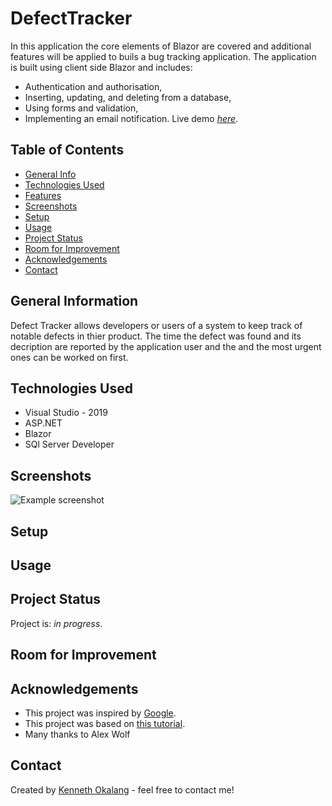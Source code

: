 # DefectTracker
In this  application the core elements of Blazor are covered and additional features will be applied to buils a bug tracking application.
The application is built using client side Blazor and includes:
- Authentication and authorisation, 
- Inserting, updating, and deleting from a database, 
- Using forms and validation,
- Implementing an email notification.
  Live demo [_here_](https://www.example.com). <!-- If you have the project hosted somewhere, include the link here. -->

## Table of Contents
* [General Info](#general-information)
* [Technologies Used](#technologies-used)
* [Features](#features)
* [Screenshots](#screenshots)
* [Setup](#setup)
* [Usage](#usage)
* [Project Status](#project-status)
* [Room for Improvement](#room-for-improvement)
* [Acknowledgements](#acknowledgements)
* [Contact](#contact)
<!-- * [License](#license) -->


## General Information
 Defect Tracker allows developers or users of a system to keep track of notable defects in thier product.
 The time the defect was found and its decription are reported by the application user and the and the most urgent ones can be worked on first. 



## Technologies Used
- Visual Studio - 2019
- ASP.NET 
- Blazor
- SQl Server Developer



## Screenshots
![Example screenshot](./img/screenshot.png)
<!-- If you have screenshots you'd like to share, include them here. -->


## Setup


## Usage
## Project Status
Project is: _in progress_.


## Room for Improvement



## Acknowledgements

- This project was inspired by [Google](https://code.google.com/archive/p/improved-help-desk-workflow/). 
- This project was based on [this tutorial](https://app.pluralsight.com/projects/building-bug-tracking-app-with-blazor).
- Many thanks to Alex Wolf


## Contact
Created by [Kenneth Okalang](https://okalangkenneth.com) - feel free to contact me!


<!-- Optional -->
<!-- ## License -->
<!-- This project is open source and available under the [... License](). -->

<!-- You don't have to include all sections - just the one's relevant to your project -->





